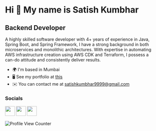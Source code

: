 Hi 👋 My name is Satish Kumbhar
===============================

Backend Developer
-----------------

A highly skilled software developer with 4+ years of experience in Java, Spring Boot, and Spring Framework, I have a strong background in both microservices and monolithic architectures. With expertise in automating AWS infrastructure creation using AWS CDK and Terraform, I possess a can-do attitude and consistently deliver results.

* 🌍  I'm based in Mumbai
* 🖥️  See my portfolio at [this](http://sats17.github.io)
* ✉️  You can contact me at [satishkumbhar9999@gmail.com](mailto:satishkumbhar9999@gmail.com)

### Socials

<p align="left"> <a href="https://www.github.com/sats17" target="_blank" rel="noreferrer"><img src="https://raw.githubusercontent.com/danielcranney/readme-generator/main/public/icons/socials/github.svg" width="32" height="32" /></a> <a href="http://www.instagram.com/sats.17" target="_blank" rel="noreferrer"><img src="https://raw.githubusercontent.com/danielcranney/readme-generator/main/public/icons/socials/instagram.svg" width="32" height="32" /></a> <a href="https://www.linkedin.com/in/sats17" target="_blank" rel="noreferrer"><img src="https://raw.githubusercontent.com/danielcranney/readme-generator/main/public/icons/socials/linkedin.svg" width="32" height="32" /></a> </p>


![Profile View Counter](https://komarev.com/ghpvc/?username=sats17)
